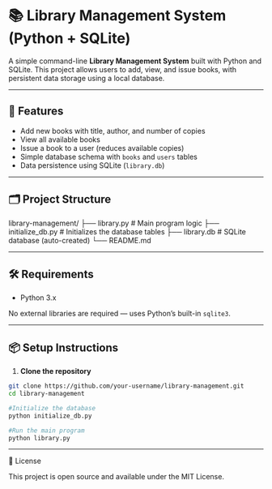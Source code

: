 # 📚 Library Management System (Python + SQLite)

A simple command-line **Library Management System** built with Python and SQLite. This project allows users to add, view, and issue books, with persistent data storage using a local database.

---

## 🚀 Features

- Add new books with title, author, and number of copies
- View all available books
- Issue a book to a user (reduces available copies)
- Simple database schema with `books` and `users` tables
- Data persistence using SQLite (`library.db`)

---

## 🗂️ Project Structure

library-management/
├── library.py # Main program logic
├── initialize_db.py # Initializes the database tables
├── library.db # SQLite database (auto-created)
└── README.md


---

## 🛠️ Requirements

- Python 3.x

No external libraries are required — uses Python’s built-in `sqlite3`.

---

## 📦 Setup Instructions

1. **Clone the repository**

```bash
git clone https://github.com/your-username/library-management.git
cd library-management

#Initialize the database
python initialize_db.py

#Run the main program
python library.py
```

---

📄 License

This project is open source and available under the MIT License.
